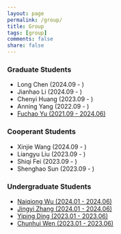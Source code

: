 ```yaml
---
layout: page
permalink: /group/
title: Group
tags: [group]
comments: false
share: false
---
```





  
        
### Graduate Students
* Long Chen (2024.09 - )  <br>
* Jianhao Li (2024.09 - ) <br>
* Chenyi Huang (2023.09 - ) <br>
* Anning Yang (2022.09 - ) <br>
* <a href="../group/2024-Yu.pdf" class="textlink" target="_blank"> Fuchao Yu (2021.09 - 2024.06) </a> <br>


### Cooperant Students
* Xinjie Wang (2024.09 - ) <br>
* Liangyu Liu (2023.09 - ) <br>
* Shiqi Fei (2023.09 - ) <br>
* Shenghao Sun (2023.09 - ) <br>


### Undergraduate Students
* <a href="../group/2024-Wu.pdf" class="textlink" target="_blank"> Naiqiong Wu (2024.01 - 2024.06)  </a><br>
* <a href="../group/2024-Zhang.pdf" class="textlink" target="_blank"> Jingyi Zhang (2024.01 - 2024.06)  </a><br>
* <a href="../group/2023-Ding.pdf" class="textlink" target="_blank"> Yiping Ding (2023.01 - 2023.06)  </a><br>
* <a href="../group/2023-Wen.pdf" class="textlink" target="_blank"> Chunhui Wen (2023.01 - 2023.06)  </a><br>
